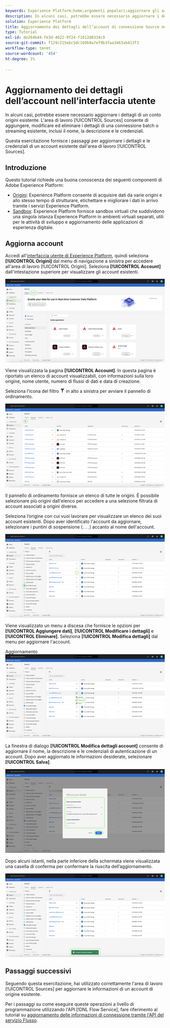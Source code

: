 ```yaml
---
keywords: Experience Platform;home;argomenti popolari;aggiornare gli account
description: In alcuni casi, potrebbe essere necessario aggiornare i dettagli di un conto origini esistente. L'area di lavoro Origini consente di aggiungere, modificare ed eliminare i dettagli di una connessione batch o streaming esistente, inclusi nome, descrizione e credenziali.
solution: Experience Platform
title: Aggiornamento dei dettagli dell’account di connessione Source nell’interfaccia utente
type: Tutorial
exl-id: de264bd4-fe3d-4622-9f24-f1612d8334c9
source-git-commit: f129c215ebc5dc169b9a7ef9b3faa3463ab413f3
workflow-type: tm+mt
source-wordcount: '454'
ht-degree: 1%

---
```


# Aggiornamento dei dettagli dell’account nell’interfaccia utente

In alcuni casi, potrebbe essere necessario aggiornare i dettagli di un conto origini esistente. L&#39;area di lavoro [!UICONTROL Sources] consente di aggiungere, modificare ed eliminare i dettagli di una connessione batch o streaming esistente, inclusi il nome, la descrizione e le credenziali.

Questa esercitazione fornisce i passaggi per aggiornare i dettagli e le credenziali di un account esistente dall&#39;area di lavoro [!UICONTROL Sources].

## Introduzione

Questo tutorial richiede una buona conoscenza dei seguenti componenti di Adobe Experience Platform:

- [Origini](../../home.md): Experience Platform consente di acquisire dati da varie origini e allo stesso tempo di strutturare, etichettare e migliorare i dati in arrivo tramite i servizi Experience Platform.
- [Sandbox](../../../sandboxes/home.md): Experience Platform fornisce sandbox virtuali che suddividono una singola istanza Experience Platform in ambienti virtuali separati, utili per le attività di sviluppo e aggiornamento delle applicazioni di esperienza digitale.

## Aggiorna account

Accedi all&#39;[interfaccia utente di Experience Platform](https://platform.adobe.com), quindi seleziona **[!UICONTROL Origini]** dal menu di navigazione a sinistra per accedere all&#39;area di lavoro [!UICONTROL Origini]. Seleziona **[!UICONTROL Account]** dall&#39;intestazione superiore per visualizzare gli account esistenti.

![catalogo](../../images/tutorials/update/catalog.png)

Viene visualizzata la pagina **[!UICONTROL Account]**. In questa pagina è riportato un elenco di account visualizzabili, con informazioni sulla loro origine, nome utente, numero di flussi di dati e data di creazione.

Seleziona l&#39;icona del filtro ![filter](/help/images/icons/filter.png) in alto a sinistra per avviare il pannello di ordinamento.

![elenco account](../../images/tutorials/update/accounts-list.png)

Il pannello di ordinamento fornisce un elenco di tutte le origini. È possibile selezionare più origini dall&#39;elenco per accedere a una selezione filtrata di account associati a origini diverse.

Seleziona l’origine con cui vuoi lavorare per visualizzare un elenco dei suoi account esistenti. Dopo aver identificato l&#39;account da aggiornare, selezionare i puntini di sospensione (`...`) accanto al nome dell&#39;account.

![account-sort](../../images/tutorials/update/accounts-sort.png)

Viene visualizzato un menu a discesa che fornisce le opzioni per **[!UICONTROL Aggiungere dati]**, **[!UICONTROL Modificare i dettagli]** e **[!UICONTROL Eliminare]**. Seleziona **[!UICONTROL Modifica dettagli]** dal menu per aggiornare l&#39;account.

Aggiornamento ![](../../images/tutorials/update/update.png)

La finestra di dialogo **[!UICONTROL Modifica dettagli account]** consente di aggiornare il nome, la descrizione e le credenziali di autenticazione di un account. Dopo aver aggiornato le informazioni desiderate, selezionare **[!UICONTROL Salva]**.

![modifica-dettagli-account](../../images/tutorials/update/edit-account-details.png)

Dopo alcuni istanti, nella parte inferiore della schermata viene visualizzata una casella di conferma per confermare la riuscita dell’aggiornamento.

![aggiornamento-confermato](../../images/tutorials/update/update-confirmed.png)

## Passaggi successivi

Seguendo questa esercitazione, hai utilizzato correttamente l&#39;area di lavoro [!UICONTROL Sources] per aggiornare le informazioni di un account di origine esistente.

Per i passaggi su come eseguire queste operazioni a livello di programmazione utilizzando l&#39;API [!DNL Flow Service], fare riferimento al tutorial su [aggiornamento delle informazioni di connessione tramite l&#39;API del servizio Flusso](../../tutorials/api/update.md).
